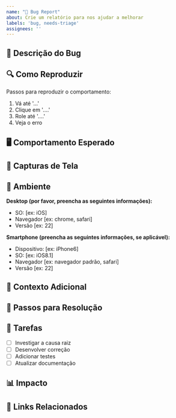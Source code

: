 ```yaml
---
name: "🐛 Bug Report"
about: Crie um relatório para nos ajudar a melhorar
labels: 'bug, needs-triage'
assignees: ''
---
```


## 🐞 Descrição do Bug
<!-- Uma descrição clara e concisa do que é o bug. -->

## 🔍 Como Reproduzir
Passos para reproduzir o comportamento:
1. Vá até '...'
2. Clique em '....'
3. Role até '....'
4. Veja o erro

## 🖥️ Comportamento Esperado
<!-- Uma descrição clara e concisa do que você esperava que acontecesse. -->

## 📸 Capturas de Tela
<!-- Se aplicável, adicione capturas de tela para ajudar a explicar seu problema. -->

## 📱 Ambiente
**Desktop (por favor, preencha as seguintes informações):**
 - SO: [ex: iOS]
 - Navegador [ex: chrome, safari]
 - Versão [ex: 22]

**Smartphone (preencha as seguintes informações, se aplicável):**
 - Dispositivo: [ex: iPhone6]
 - SO: [ex: iOS8.1]
 - Navegador [ex: navegador padrão, safari]
 - Versão [ex: 22]

## 📝 Contexto Adicional
<!-- Adicione qualquer outro contexto sobre o problema aqui. -->

## 🧪 Passos para Resolução
<!-- Se você tiver alguma sugestão sobre como resolver o problema, descreva aqui. -->

## 📌 Tarefas
- [ ] Investigar a causa raiz
- [ ] Desenvolver correção
- [ ] Adicionar testes
- [ ] Atualizar documentação

## 📊 Impacto
<!-- Qual o impacto deste bug? (Alto/Médio/Baixo) -->

## 🔗 Links Relacionados
<!-- Adicione links para issues ou discussões relacionadas aqui. -->
